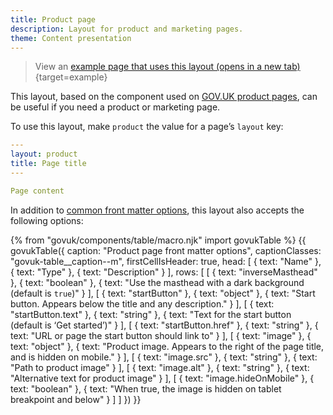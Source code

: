 ```yaml
---
title: Product page
description: Layout for product and marketing pages.
theme: Content presentation
---
```


> View an [example page that uses this layout (opens in a new tab)](/example/){target=example}

This layout, based on the component used on [GOV.UK product pages](https://github.com/alphagov/product-page-example), can be useful if you need a product or marketing page.

To use this layout, make `product` the value for a page’s `layout` key:

```yaml
---
layout: product
title: Page title
---

Page content
```

In addition to [common front matter options](/layouts/front-matter-options), this layout also accepts the following options:

{% from "govuk/components/table/macro.njk" import govukTable %}
{{ govukTable({
  caption: "Product page front matter options",
  captionClasses: "govuk-table__caption--m",
  firstCellIsHeader: true,
  head: [
    { text: "Name" },
    { text: "Type" },
    { text: "Description" }
  ],
  rows: [
    [
      { text: "inverseMasthead" },
      { text: "boolean" },
      { text: "Use the masthead with a dark background (default is `true`)" }
    ],
    [
      { text: "startButton" },
      { text: "object" },
      { text: "Start button. Appears below the title and any description." }
    ],
    [
      { text: "startButton.text" },
      { text: "string" },
      { text: "Text for the start button (default is ‘Get started’)" }
    ],
    [
      { text: "startButton.href" },
      { text: "string" },
      { text: "URL or page the start button should link to" }
    ],
    [
      { text: "image" },
      { text: "object" },
      { text: "Product image. Appears to the right of the page title, and is hidden on mobile." }
    ],
    [
      { text: "image.src" },
      { text: "string" },
      { text: "Path to product image" }
    ],
    [
      { text: "image.alt" },
      { text: "string" },
      { text: "Alternative text for product image" }
    ],
    [
      { text: "image.hideOnMobile" },
      { text: "boolean" },
      { text: "When true, the image is hidden on tablet breakpoint and below" }
    ]
  ]
}) }}

